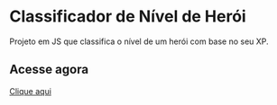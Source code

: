 # Classificador de Nível de Herói
Projeto em JS que classifica o nível de um herói com base no seu XP.

## Acesse agora
[Clique aqui]()
